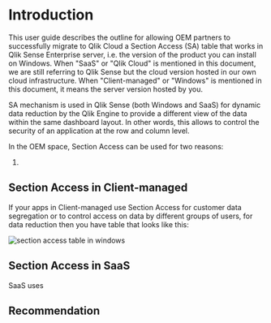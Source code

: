 # Introduction
This user guide describes the outline for allowing OEM partners to successfully migrate to Qlik Cloud a Section Access (SA) table that works in Qlik Sense Enterprise server, i.e. the version of the product you can install on Windows. When "SaaS" or "Qlik Cloud" is mentioned in this document, we are still referring to Qlik Sense but the cloud version hosted in our own cloud infrastructure. When "Client-managed" or "Windows" is mentioned in this document, it means the server version hosted by you.

SA mechanism is used in Qlik Sense (both Windows and SaaS) for dynamic data reduction by the Qlik Engine to provide a different view of the data within the same dashboard layout. In other words, this allows to control the security of an application at the row and column level.

In the OEM space, Section Access can be used for two reasons:

1. 


## Section Access in Client-managed
If your apps in Client-managed use Section Access for customer data segregation or to control access on data by different groups of users, for data reduction then you have table that looks like this:

![section access table in windows]()


## Section Access in SaaS
SaaS uses 

## Recommendation

##
